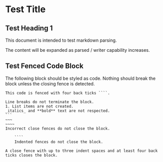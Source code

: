 # Test Title
## Test Heading 1
This document is intended to test markdown parsing.

The content will be expanded as parsed / writer capability increases.

## Test Fenced Code Block
The following block should be styled as code. Nothing should break the block
unless the closing fence is detected.

````This entire line should not be displayed.
This code is fenced with four back ticks ````.

Line breaks do not terminate the block.
1. List items are not created.
_italics_ and **bold** text are not respected.
```
~~~
~~~~
Incorrect close fences do not close the block.

    ````
    Indented fences do not close the block.

A close fence with up to three indent spaces and at least four back ticks closes the block.
   `````````````
